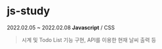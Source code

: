 # js-study

2022.02.05 ~ 2022.02.08 
**Javascript** / CSS


>시계 및 Todo List 기능 구현, API를 이용한 현재 날씨 출력 등
